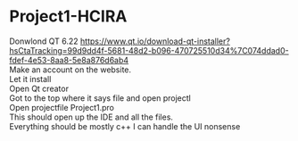 # Project1-HCIRA
Donwlond QT 6.22 https://www.qt.io/download-qt-installer?hsCtaTracking=99d9dd4f-5681-48d2-b096-470725510d34%7C074ddad0-fdef-4e53-8aa8-5e8a876d6ab4 <br />
Make an account on the website.<br />
Let it install<br />
Open Qt creator<br />
Got to the top where it says file and open projectl<br />
Open projectfile Project1.pro<br />
This should open up the IDE and all the files.<br />
Everything should be mostly c++ I can handle the UI nonsense<br />
